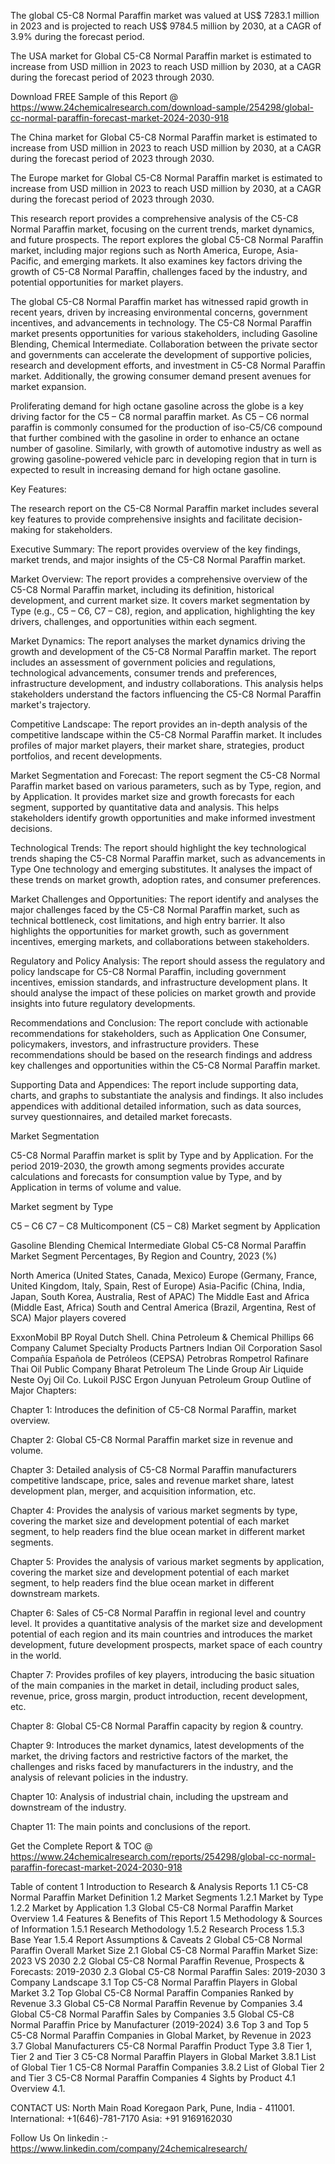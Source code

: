 The global C5-C8 Normal Paraffin market was valued at US$ 7283.1 million in 2023 and is projected to reach US$ 9784.5 million by 2030, at a CAGR of 3.9% during the forecast period.

The USA market for Global C5-C8 Normal Paraffin market is estimated to increase from USD million in 2023 to reach USD million by 2030, at a CAGR during the forecast period of 2023 through 2030.

Download FREE Sample of this Report @ https://www.24chemicalresearch.com/download-sample/254298/global-cc-normal-paraffin-forecast-market-2024-2030-918

The China market for Global C5-C8 Normal Paraffin market is estimated to increase from USD million in 2023 to reach USD million by 2030, at a CAGR during the forecast period of 2023 through 2030.

The Europe market for Global C5-C8 Normal Paraffin market is estimated to increase from USD million in 2023 to reach USD million by 2030, at a CAGR during the forecast period of 2023 through 2030.

This research report provides a comprehensive analysis of the C5-C8 Normal Paraffin market, focusing on the current trends, market dynamics, and future prospects. The report explores the global C5-C8 Normal Paraffin market, including major regions such as North America, Europe, Asia-Pacific, and emerging markets. It also examines key factors driving the growth of C5-C8 Normal Paraffin, challenges faced by the industry, and potential opportunities for market players.

The global C5-C8 Normal Paraffin market has witnessed rapid growth in recent years, driven by increasing environmental concerns, government incentives, and advancements in technology. The C5-C8 Normal Paraffin market presents opportunities for various stakeholders, including Gasoline Blending, Chemical Intermediate. Collaboration between the private sector and governments can accelerate the development of supportive policies, research and development efforts, and investment in C5-C8 Normal Paraffin market. Additionally, the growing consumer demand present avenues for market expansion.

Proliferating demand for high octane gasoline across the globe is a key driving factor for the C5 – C8 normal paraffin market. As C5 – C6 normal paraffin is commonly consumed for the production of iso-C5/C6 compound that further combined with the gasoline in order to enhance an octane number of gasoline. Similarly, with growth of automotive industry as well as growing gasoline-powered vehicle parc in developing region that in turn is expected to result in increasing demand for high octane gasoline.

Key Features:

The research report on the C5-C8 Normal Paraffin market includes several key features to provide comprehensive insights and facilitate decision-making for stakeholders.

Executive Summary: The report provides overview of the key findings, market trends, and major insights of the C5-C8 Normal Paraffin market.

Market Overview: The report provides a comprehensive overview of the C5-C8 Normal Paraffin market, including its definition, historical development, and current market size. It covers market segmentation by Type (e.g., C5 – C6, C7 – C8), region, and application, highlighting the key drivers, challenges, and opportunities within each segment.

Market Dynamics: The report analyses the market dynamics driving the growth and development of the C5-C8 Normal Paraffin market. The report includes an assessment of government policies and regulations, technological advancements, consumer trends and preferences, infrastructure development, and industry collaborations. This analysis helps stakeholders understand the factors influencing the C5-C8 Normal Paraffin market's trajectory.

Competitive Landscape: The report provides an in-depth analysis of the competitive landscape within the C5-C8 Normal Paraffin market. It includes profiles of major market players, their market share, strategies, product portfolios, and recent developments.

Market Segmentation and Forecast: The report segment the C5-C8 Normal Paraffin market based on various parameters, such as by Type, region, and by Application. It provides market size and growth forecasts for each segment, supported by quantitative data and analysis. This helps stakeholders identify growth opportunities and make informed investment decisions.

Technological Trends: The report should highlight the key technological trends shaping the C5-C8 Normal Paraffin market, such as advancements in Type One technology and emerging substitutes. It analyses the impact of these trends on market growth, adoption rates, and consumer preferences.

Market Challenges and Opportunities: The report identify and analyses the major challenges faced by the C5-C8 Normal Paraffin market, such as technical bottleneck, cost limitations, and high entry barrier. It also highlights the opportunities for market growth, such as government incentives, emerging markets, and collaborations between stakeholders.

Regulatory and Policy Analysis: The report should assess the regulatory and policy landscape for C5-C8 Normal Paraffin, including government incentives, emission standards, and infrastructure development plans. It should analyse the impact of these policies on market growth and provide insights into future regulatory developments.

Recommendations and Conclusion: The report conclude with actionable recommendations for stakeholders, such as Application One Consumer, policymakers, investors, and infrastructure providers. These recommendations should be based on the research findings and address key challenges and opportunities within the C5-C8 Normal Paraffin market.

Supporting Data and Appendices: The report include supporting data, charts, and graphs to substantiate the analysis and findings. It also includes appendices with additional detailed information, such as data sources, survey questionnaires, and detailed market forecasts.

Market Segmentation

C5-C8 Normal Paraffin market is split by Type and by Application. For the period 2019-2030, the growth among segments provides accurate calculations and forecasts for consumption value by Type, and by Application in terms of volume and value.

Market segment by Type

C5 – C6
C7 – C8
Multicomponent (C5 – C8)
Market segment by Application

Gasoline Blending
Chemical Intermediate
Global C5-C8 Normal Paraffin Market Segment Percentages, By Region and Country, 2023 (%)

North America (United States, Canada, Mexico)
Europe (Germany, France, United Kingdom, Italy, Spain, Rest of Europe)
Asia-Pacific (China, India, Japan, South Korea, Australia, Rest of APAC)
The Middle East and Africa (Middle East, Africa)
South and Central America (Brazil, Argentina, Rest of SCA)
Major players covered

ExxonMobil
BP
Royal Dutch Shell.
China Petroleum & Chemical
Phillips 66 Company
Calumet Specialty Products Partners
Indian Oil Corporation
Sasol
Compañía Española de Petróleos (CEPSA)
Petrobras
Rompetrol Rafinare
Thai Oil Public Company
Bharat Petroleum
The Linde Group
Air Liquide
Neste Oyj
Oil Co. Lukoil PJSC
Ergon
Junyuan Petroleum Group
Outline of Major Chapters:

Chapter 1: Introduces the definition of C5-C8 Normal Paraffin, market overview.

Chapter 2: Global C5-C8 Normal Paraffin market size in revenue and volume.

Chapter 3: Detailed analysis of C5-C8 Normal Paraffin manufacturers competitive landscape, price, sales and revenue market share, latest development plan, merger, and acquisition information, etc.

Chapter 4: Provides the analysis of various market segments by type, covering the market size and development potential of each market segment, to help readers find the blue ocean market in different market segments.

Chapter 5: Provides the analysis of various market segments by application, covering the market size and development potential of each market segment, to help readers find the blue ocean market in different downstream markets.

Chapter 6: Sales of C5-C8 Normal Paraffin in regional level and country level. It provides a quantitative analysis of the market size and development potential of each region and its main countries and introduces the market development, future development prospects, market space of each country in the world.

Chapter 7: Provides profiles of key players, introducing the basic situation of the main companies in the market in detail, including product sales, revenue, price, gross margin, product introduction, recent development, etc.

Chapter 8: Global C5-C8 Normal Paraffin capacity by region & country.

Chapter 9: Introduces the market dynamics, latest developments of the market, the driving factors and restrictive factors of the market, the challenges and risks faced by manufacturers in the industry, and the analysis of relevant policies in the industry.

Chapter 10: Analysis of industrial chain, including the upstream and downstream of the industry.

Chapter 11: The main points and conclusions of the report.

Get the Complete Report & TOC @ https://www.24chemicalresearch.com/reports/254298/global-cc-normal-paraffin-forecast-market-2024-2030-918

Table of content
1 Introduction to Research & Analysis Reports
1.1 C5-C8 Normal Paraffin Market Definition
1.2 Market Segments
1.2.1 Market by Type
1.2.2 Market by Application
1.3 Global C5-C8 Normal Paraffin Market Overview
1.4 Features & Benefits of This Report
1.5 Methodology & Sources of Information
1.5.1 Research Methodology
1.5.2 Research Process
1.5.3 Base Year
1.5.4 Report Assumptions & Caveats
2 Global C5-C8 Normal Paraffin Overall Market Size
2.1 Global C5-C8 Normal Paraffin Market Size: 2023 VS 2030
2.2 Global C5-C8 Normal Paraffin Revenue, Prospects & Forecasts: 2019-2030
2.3 Global C5-C8 Normal Paraffin Sales: 2019-2030
3 Company Landscape
3.1 Top C5-C8 Normal Paraffin Players in Global Market
3.2 Top Global C5-C8 Normal Paraffin Companies Ranked by Revenue
3.3 Global C5-C8 Normal Paraffin Revenue by Companies
3.4 Global C5-C8 Normal Paraffin Sales by Companies
3.5 Global C5-C8 Normal Paraffin Price by Manufacturer (2019-2024)
3.6 Top 3 and Top 5 C5-C8 Normal Paraffin Companies in Global Market, by Revenue in 2023
3.7 Global Manufacturers C5-C8 Normal Paraffin Product Type
3.8 Tier 1, Tier 2 and Tier 3 C5-C8 Normal Paraffin Players in Global Market
3.8.1 List of Global Tier 1 C5-C8 Normal Paraffin Companies
3.8.2 List of Global Tier 2 and Tier 3 C5-C8 Normal Paraffin Companies
4 Sights by Product
4.1 Overview
4.1.

CONTACT US:
North Main Road Koregaon Park, Pune, India - 411001.
International: +1(646)-781-7170
Asia: +91 9169162030

Follow Us On linkedin :- https://www.linkedin.com/company/24chemicalresearch/
